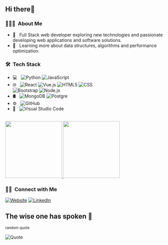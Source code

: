 <h2>Hi there👋</h2>

<h3> 👨🏻‍💻 &nbsp;About Me </h3>

- 🤔 &nbsp; Full Stack web developer exploring new technologies and passionate developing web applications and software solutions.
- 🌱 &nbsp; Learning more about data structures, algorithms and performance optimization.

<!--
- ✍️ &nbsp; Pursuing Graphic Design and Blog Writing as hobbies/side hustles.
-->

<h3> 🛠 &nbsp;Tech Stack</h3>

- 💻 &nbsp;
  ![Python](https://img.shields.io/badge/-Python-333333?style=flat&logo=python) 
  ![JavaScript](https://img.shields.io/badge/-JavaScript-333333?style=flat&logo=javascript)
- 🌐 &nbsp;
  ![React](https://img.shields.io/badge/-React-333333?style=flat&logo=react)
  ![Vue.js](https://img.shields.io/badge/-VueJS-333333?style=flat&logo=Vue.js)
  ![HTML5](https://img.shields.io/badge/-HTML5-333333?style=flat&logo=HTML5)
  ![CSS](https://img.shields.io/badge/-CSS-333333?style=flat&logo=CSS3&logoColor=1572B6)  
  ![Bootstrap](https://img.shields.io/badge/-Bootstrap-333333?style=flat&logo=bootstrap&logoColor=563D7C)
  ![Node.js](https://img.shields.io/badge/-Node.js-333333?style=flat&logo=node.js)
- 🛢 &nbsp;
  ![MongoDB](https://img.shields.io/badge/-MongoDB-333333?style=flat&logo=mongodb)
  ![Postgre](https://img.shields.io/badge/-Postgresql-333333?style=flat&logo=postgresql)
- ⚙️ &nbsp;  ![GitHub](https://img.shields.io/badge/-GitHub-333333?style=flat&logo=github)
- 🔧 &nbsp;
  ![Visual Studio Code](https://img.shields.io/badge/-Visual%20Studio%20Code-333333?style=flat&logo=visual-studio-code&logoColor=007ACC)  

<br/>

<a href="https://github.com/Tomo5524">
  <img height="180em" src="https://github-readme-stats.vercel.app/api?username=Tomo5524&theme=buefy&show_icons=true" />
  <img height="180em" src="https://github-readme-stats.vercel.app/api/top-langs/?username=Tomo5524&theme=buefy&layout=compact" />
</a>

<br/>

<h3> 🤝🏻 &nbsp;Connect with Me </h3>

<p align="left">
<a href="https://tomotakebuchi.netlify.app/"><img alt="Website" src="https://img.shields.io/badge/Website-tomotakebuchi.netlify.app-blue?style=flat-square&logo=google-chrome"></a>
<a href="https://www.linkedin.com/in/tomoki-takebuchi-501065135"><img alt="LinkedIn" src="https://img.shields.io/badge/LinkedIn-Tomo%20Takebuchi-blue?style=flat-square&logo=linkedin"></a>
</p>

## The wise one has spoken 💬
<sup>random quote</sup>

![Quote](https://github-readme-quotes.herokuapp.com/quote?theme=dark)

<!--
### Hi there 👋

**Tomo5524/Tomo5524** is a ✨ _special_ ✨ repository because its `README.md` (this file) appears on your GitHub profile.

Here are some ideas to get you started:

- 🔭 I’m currently working on ...
- 🌱 I’m currently learning ...
- 👯 I’m looking to collaborate on ...
- 🤔 I’m looking for help with ...
- 💬 Ask me about ...
- 📫 How to reach me: ...
- 😄 Pronouns: ...
- ⚡ Fun fact: ...

⭐️ Thanks to [AVS1508](https://github.com/AVS1508)
-->
